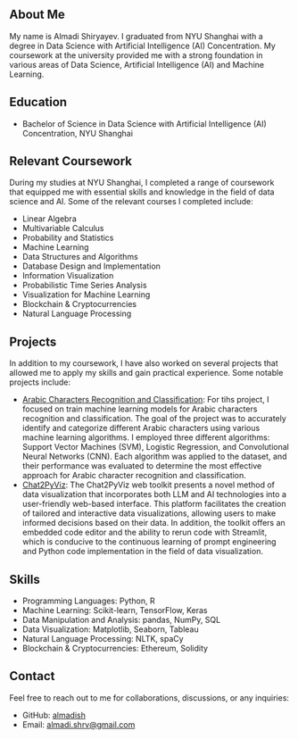 ## About Me

My name is Almadi Shiryayev. I graduated from NYU Shanghai with a degree in Data Science with Artificial Intelligence (AI) Concentration. My coursework at the university provided me with a strong foundation in various areas of Data Science, Artificial Intelligence (AI) and Machine Learning.

## Education

- Bachelor of Science in Data Science with Artificial Intelligence (AI) Concentration, NYU Shanghai

## Relevant Coursework

During my studies at NYU Shanghai, I completed a range of coursework that equipped me with essential skills and knowledge in the field of data science and AI. Some of the relevant courses I completed include:

- Linear Algebra
- Multivariable Calculus
- Probability and Statistics
- Machine Learning
- Data Structures and Algorithms
- Database Design and Implementation
- Information Visualization
- Probabilistic Time Series Analysis
- Visualization for Machine Learning
- Blockchain & Cryptocurrencies
- Natural Language Processing

## Projects

In addition to my coursework, I have also worked on several projects that allowed me to apply my skills and gain practical experience. Some notable projects include:

- [Arabic Characters Recognition and Classification](https://github.com/almadish/Arabic-Characters-Recognition-and-Classification): For tihs project, I focused on train machine learning models for Arabic characters recognition and classification. The goal of the project was to accurately identify and categorize different Arabic characters using various machine learning algorithms. I employed three different algorithms: Support Vector Machines (SVM), Logistic Regression, and Convolutional Neural Networks (CNN). Each algorithm was applied to the dataset, and their performance was evaluated to determine the most effective approach for Arabic character recognition and classification.
- [Chat2PyViz](https://github.com/almadish/Chat2PyViz): The Chat2PyViz web toolkit presents a novel method of data visualization that incorporates both LLM and AI technologies into a user-friendly web-based interface. This platform facilitates the creation of tailored and interactive data visualizations, allowing users to make informed decisions based on their data. In addition, the toolkit offers an embedded code editor and the ability to rerun code with Streamlit, which is conducive to the continuous learning of prompt engineering and Python code implementation in the field of data visualization.

## Skills

- Programming Languages: Python, R
- Machine Learning: Scikit-learn, TensorFlow, Keras
- Data Manipulation and Analysis: pandas, NumPy, SQL
- Data Visualization: Matplotlib, Seaborn, Tableau
- Natural Language Processing: NLTK, spaCy
- Blockchain & Cryptocurrencies: Ethereum, Solidity

## Contact

Feel free to reach out to me for collaborations, discussions, or any inquiries:

- GitHub: [almadish](https://github.com/almadish)
- Email: almadi.shrv@gmail.com
